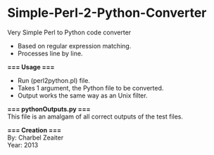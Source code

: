Simple-Perl-2-Python-Converter
==============================

Very Simple Perl to Python code converter

- Based on regular expression matching.  
- Processes line by line.

**=== Usage ===**  
- Run (perl2python.pl) file.  
- Takes 1 argument, the Python file to be converted.
- Output works the same way as an Unix filter.  

**=== pythonOutputs.py ===**  
This file is an amalgam of all correct outputs of the test files.

**=== Creation ===**  
By: Charbel Zeaiter  
Year: 2013  
